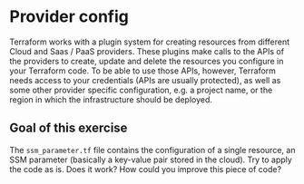 # Provider config

Terraform works with a plugin system for creating resources from different Cloud and Saas / PaaS providers.
These plugins make calls to the APIs of the providers to create, update and delete the resources you configure
in your Terraform code. To be able to use those APIs, however, Terraform needs access to your credentials (APIs are usually protected),
as well as some other provider specific configuration, e.g. a project name, or the region in which the infrastructure should be deployed. 

## Goal of this exercise

The `ssm_parameter.tf` file contains the configuration of a single resource, an SSM parameter (basically a key-value pair stored in the cloud). Try to apply the code as is.
Does it work? How could you improve this piece of code? 